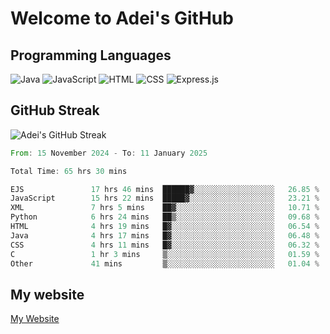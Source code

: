 # Welcome to Adei's GitHub

## Programming Languages
![Java](https://img.shields.io/badge/Java-007396?style=flat-square&logo=java&logoColor=white)
![JavaScript](https://img.shields.io/badge/JavaScript-F7DF1E?style=flat-square&logo=javascript&logoColor=black)
![HTML](https://img.shields.io/badge/HTML-E34F26?style=flat-square&logo=html5&logoColor=white)
![CSS](https://img.shields.io/badge/CSS-1572B6?style=flat-square&logo=css3&logoColor=white)
![Express.js](https://img.shields.io/badge/Express.js-000000?style=flat-square&logo=express&logoColor=white)


## GitHub Streak
![Adei's GitHub Streak](https://github-readme-streak-stats.herokuapp.com/?user=AdeiTamayo&hide_border=true)

<!--START_SECTION:waka-->

```rust
From: 15 November 2024 - To: 11 January 2025

Total Time: 65 hrs 30 mins

EJS               17 hrs 46 mins  ██████▓░░░░░░░░░░░░░░░░░░   26.85 %
JavaScript        15 hrs 22 mins  █████▓░░░░░░░░░░░░░░░░░░░   23.21 %
XML               7 hrs 5 mins    ██▓░░░░░░░░░░░░░░░░░░░░░░   10.71 %
Python            6 hrs 24 mins   ██▒░░░░░░░░░░░░░░░░░░░░░░   09.68 %
HTML              4 hrs 19 mins   █▓░░░░░░░░░░░░░░░░░░░░░░░   06.54 %
Java              4 hrs 17 mins   █▓░░░░░░░░░░░░░░░░░░░░░░░   06.48 %
CSS               4 hrs 11 mins   █▓░░░░░░░░░░░░░░░░░░░░░░░   06.32 %
C                 1 hr 3 mins     ▒░░░░░░░░░░░░░░░░░░░░░░░░   01.59 %
Other             41 mins         ▒░░░░░░░░░░░░░░░░░░░░░░░░   01.04 %
```

<!--END_SECTION:waka-->

## My website
[My Website](https://adei.eus)


